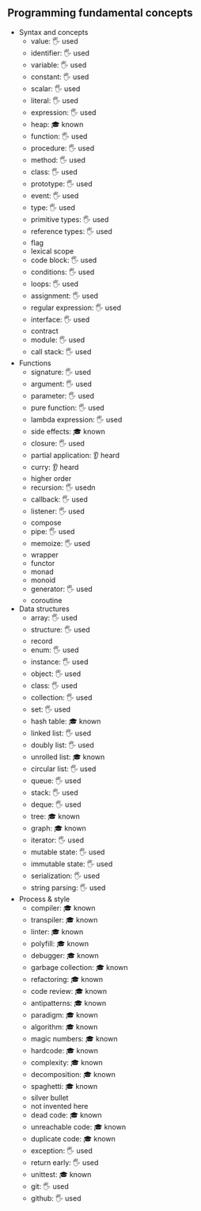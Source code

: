 ## Programming fundamental concepts

-   Syntax and concepts
    -   value: 🖐️ used
    -   identifier: 🖐️ used
    -   variable: 🖐️ used
    -   constant: 🖐️ used
    -   scalar: 🖐️ used
    -   literal: 🖐️ used
    -   expression: 🖐️ used
    -   heap: 🎓 known
    -   function: 🖐️ used
    -   procedure: 🖐️ used
    -   method: 🖐️ used
    -   class: 🖐️ used
    -   prototype: 🖐️ used
    -   event: 🖐️ used
    -   type: 🖐️ used
    -   primitive types: 🖐️ used
    -   reference types: 🖐️ used
    -   flag
    -   lexical scope
    -   code block: 🖐️ used
    -   conditions: 🖐️ used
    -   loops: 🖐️ used
    -   assignment: 🖐️ used
    -   regular expression: 🖐️ used
    -   interface: 🖐️ used
    -   contract
    -   module: 🖐️ used
    -   call stack: 🖐️ used
-   Functions
    -   signature: 🖐️ used
    -   argument: 🖐️ used
    -   parameter: 🖐️ used
    -   pure function: 🖐️ used
    -   lambda expression: 🖐️ used
    -   side effects: 🎓 known
    -   closure: 🖐️ used
    -   partial application: 👂 heard
    -   curry: 👂 heard
    -   higher order
    -   recursion: 🖐️ usedn
    -   callback: 🖐️ used
    -   listener: 🖐️ used
    -   compose
    -   pipe: 🖐️ used
    -   memoize: 🖐️ used
    -   wrapper
    -   functor
    -   monad
    -   monoid
    -   generator: 🖐️ used
    -   coroutine
-   Data structures
    -   array: 🖐️ used
    -   structure: 🖐️ used
    -   record
    -   enum: 🖐️ used
    -   instance: 🖐️ used
    -   object: 🖐️ used
    -   class: 🖐️ used
    -   collection: 🖐️ used
    -   set: 🖐️ used
    -   hash table: 🎓 known
    -   linked list: 🖐️ used
    -   doubly list: 🖐️ used
    -   unrolled list: 🎓 known
    -   circular list: 🖐️ used
    -   queue: 🖐️ used
    -   stack: 🖐️ used
    -   deque: 🖐️ used
    -   tree: 🎓 known
    -   graph: 🎓 known
    -   iterator: 🖐️ used
    -   mutable state: 🖐️ used
    -   immutable state: 🖐️ used
    -   serialization: 🖐️ used
    -   string parsing: 🖐️ used
-   Process & style
    -   compiler: 🎓 known
    -   transpiler: 🎓 known
    -   linter: 🎓 known
    -   polyfill: 🎓 known
    -   debugger: 🎓 known
    -   garbage collection: 🎓 known
    -   refactoring: 🎓 known
    -   code review: 🎓 known
    -   antipatterns: 🎓 known
    -   paradigm: 🎓 known
    -   algorithm: 🎓 known
    -   magic numbers: 🎓 known
    -   hardcode: 🎓 known
    -   complexity: 🎓 known
    -   decomposition: 🎓 known
    -   spaghetti: 🎓 known
    -   silver bullet
    -   not invented here
    -   dead code: 🎓 known
    -   unreachable code: 🎓 known
    -   duplicate code: 🎓 known
    -   exception: 🖐️ used
    -   return early: 🖐️ used
    -   unittest: 🎓 known
    -   git: 🖐️ used
    -   github: 🖐️ used
